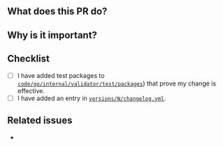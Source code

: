 ## What does this PR do?

<!-- Mandatory
Explain here WHAT changes you made in the PR.
-->

## Why is it important?

<!-- Mandatory
Explain here the WHY, or the rationale/motivation for the changes.
-->

## Checklist

<!-- Mandatory
Add a checklist of things that are required to be reviewed in order to have the PR approved

List here all the items you have verified BEFORE sending this PR. Please DO NOT remove any item, striking through those that do not apply. (Just in case, strikethrough uses two tildes. ~~Scratch this.~~)
-->

- [ ] I have added test packages to [`code/go/internal/validator/test/packages`](https://github.com/elastic/package-spec/tree/master/code/go/internal/validator/test/packages)) that prove my change is effective.
- [ ] I have added an entry in [`versions/N/changelog.yml`](https://github.com/elastic/package-spec/blob/master/versions/1/changelog.yml).

## Related issues

<!-- Recommended
Link related issues below. Insert the issue link or reference after the word "Closes" if merging this should automatically close it.

- Closes #123
- Relates #123
- Requires #123
- Supersedes #123
-->
-

